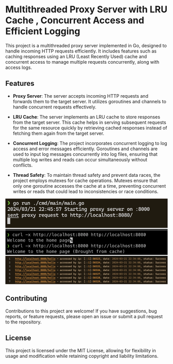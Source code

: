 # Multithreaded Proxy Server with LRU Cache , Concurrent Access and Efficient Logging

This project is a multithreaded proxy server implemented in Go, designed to handle incoming HTTP requests efficiently. It includes features such as caching responses using an LRU (Least Recently Used) cache and concurrent access to manage multiple requests concurrently, along with access logs.

## Features

- **Proxy Server**: The server accepts incoming HTTP requests and forwards them to the target server. It utilizes goroutines and channels to handle concurrent requests effectively.
  
- **LRU Cache**: The server implements an LRU cache to store responses from the target server. This cache helps in serving subsequent requests for the same resource quickly by retrieving cached responses instead of fetching them again from the target server.

- **Concurrent Logging**: The project incorporates concurrent logging to log access and error messages efficiently. Goroutines and channels are used to input log messages concurrently into log files, ensuring that multiple log writes and reads can occur simultaneously without conflicts.

- **Thread Safety**: To maintain thread safety and prevent data races, the project employs mutexes for cache operations. Mutexes ensure that only one goroutine accesses the cache at a time, preventing concurrent writes or reads that could lead to inconsistencies or race conditions.

![Image 1](server.png)
![Image 2](output.png)
![Image 3](accesslog.png)




## Contributing

Contributions to this project are welcome! If you have suggestions, bug reports, or feature requests, please open an issue or submit a pull request to the repository.

## License

This project is licensed under the MIT License, allowing for flexibility in usage and modification while retaining copyright and liability limitations.
